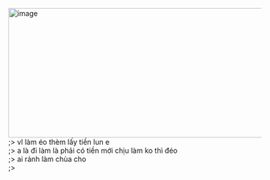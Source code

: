<img width="1042" height="258" alt="image" src="https://github.com/user-attachments/assets/8fd9dca5-5d52-4ace-8c3e-02e2059c0806" /><br>
;> vl làm éo thèm lấy tiền lun e<br>
;> a là đi làm là phải có tiền mới chịu làm ko thì đéo<br>
;> ai rảnh làm chùa cho<br>
;> 
